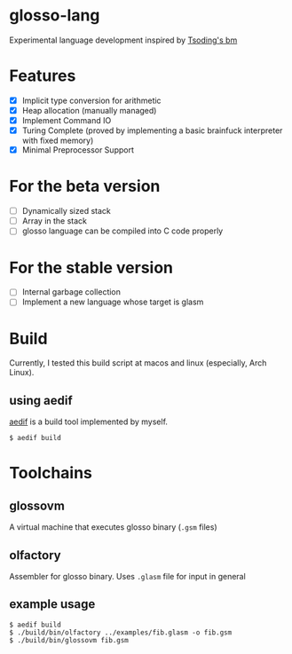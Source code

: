 # glosso-lang

Experimental language development inspired by [Tsoding's bm](https://github.com/tsoding/bm)

# Features

- [x] Implicit type conversion for arithmetic
- [x] Heap allocation (manually managed)
- [x] Implement Command IO
- [x] Turing Complete (proved by implementing a basic brainfuck interpreter with fixed memory)
- [x] Minimal Preprocessor Support

# For the beta version

- [ ] Dynamically sized stack
- [ ] Array in the stack
- [ ] glosso language can be compiled into C code properly

# For the stable version

- [ ] Internal garbage collection
- [ ] Implement a new language whose target is glasm

# Build

Currently, I tested this build script at macos and linux (especially, Arch Linux).

## using aedif

[aedif](https://github.com/e0328eric/aedif) is a build tool implemented by myself.

```console
$ aedif build
```

# Toolchains

## glossovm

A virtual machine that executes glosso binary (`.gsm` files)

## olfactory

Assembler for glosso binary. Uses `.glasm` file for input in general

## example usage

```console
$ aedif build
$ ./build/bin/olfactory ../examples/fib.glasm -o fib.gsm
$ ./build/bin/glossovm fib.gsm
```
